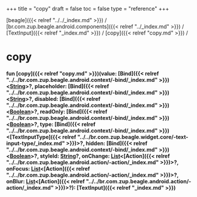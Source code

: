 +++
title = "copy"
draft = false
toc = false
type = "reference"
+++

[beagle]({{< relref "../../_index.md" >}}) / [br.com.zup.beagle.android.components]({{< relref "../_index.md" >}}) / [TextInput]({{< relref "_index.md" >}}) / [copy]({{< relref "copy.md" >}}) / 



# copy  
  
<b><b>fun [copy]({{< relref "copy.md" >}})(value: [Bind]({{< relref "../../br.com.zup.beagle.android.context/-bind/_index.md" >}})<[String](https://kotlinlang.org/api/latest/jvm/stdlib/kotlin/-string/index.html)>?, placeholder: [Bind]({{< relref "../../br.com.zup.beagle.android.context/-bind/_index.md" >}})<[String](https://kotlinlang.org/api/latest/jvm/stdlib/kotlin/-string/index.html)>?, disabled: [Bind]({{< relref "../../br.com.zup.beagle.android.context/-bind/_index.md" >}})<[Boolean](https://kotlinlang.org/api/latest/jvm/stdlib/kotlin/-boolean/index.html)>?, readOnly: [Bind]({{< relref "../../br.com.zup.beagle.android.context/-bind/_index.md" >}})<[Boolean](https://kotlinlang.org/api/latest/jvm/stdlib/kotlin/-boolean/index.html)>?, type: [Bind]({{< relref "../../br.com.zup.beagle.android.context/-bind/_index.md" >}})<[TextInputType]({{< relref "../../br.com.zup.beagle.widget.core/-text-input-type/_index.md" >}})>?, hidden: [Bind]({{< relref "../../br.com.zup.beagle.android.context/-bind/_index.md" >}})<[Boolean](https://kotlinlang.org/api/latest/jvm/stdlib/kotlin/-boolean/index.html)>?, styleId: [String](https://kotlinlang.org/api/latest/jvm/stdlib/kotlin/-string/index.html)?, onChange: [List](https://kotlinlang.org/api/latest/jvm/stdlib/kotlin.collections/-list/index.html)<[Action]({{< relref "../../br.com.zup.beagle.android.action/-action/_index.md" >}})>?, onFocus: [List](https://kotlinlang.org/api/latest/jvm/stdlib/kotlin.collections/-list/index.html)<[Action]({{< relref "../../br.com.zup.beagle.android.action/-action/_index.md" >}})>?, onBlur: [List](https://kotlinlang.org/api/latest/jvm/stdlib/kotlin.collections/-list/index.html)<[Action]({{< relref "../../br.com.zup.beagle.android.action/-action/_index.md" >}})>?): [TextInput]({{< relref "_index.md" >}})</b></b>  



